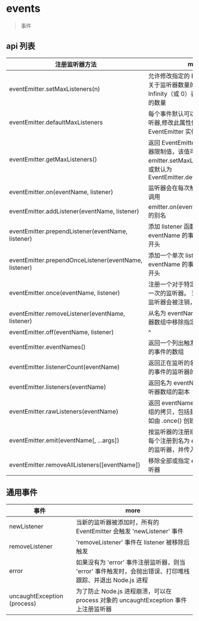 # events

> 事件

## api 列表

| 注册监听器方法                                        | more                                                                                                                            |
| ----------------------------------------------------- | ------------------------------------------------------------------------------------------------------------------------------- |
| eventEmitter.setMaxListeners(n)                       | 允许修改指定的 EventEmitter 实例关于监听器数量的限制。 值设为 Infinity（或 0）表明不限制监听器的数量                            |
| eventEmitter.defaultMaxListeners                      | 每个事件默认可以注册最多 10 个监听器,修改此属性修改所有 EventEmitter 实例监听器的限制                                           |
| eventEmitter.getMaxListeners()                        | 返回 EventEmitter 当前的最大监听器限制值，该值可以通过 emitter.setMaxListeners(n) 设置或默认为 EventEmitter.defaultMaxListeners |
| eventEmitter.on(eventName, listener)                  | 监听器会在每次触发命名事件时被调用                                                                                              |
| eventEmitter.addListener(eventName, listener)         | emitter.on(eventName, listener) 的别名                                                                                          |
| eventEmitter.prependListener(eventName, listener)     | 添加 listener 函数到名为 eventName 的事件的监听器数组的开头                                                                     |
| eventEmitter.prependOnceListener(eventName, listener) | 添加一个单次 listener 函数到名为 eventName 的事件的监听器数组的开头                                                             |
| eventEmitter.once(eventName, listener)                | 注册一个对于特定事件最多被调用一次的监听器。 当事件被触发时，监听器会被注销，然后再调用                                         |
| eventEmitter.removeListener(eventName, listener)      | 从名为 eventName 的事件的监听器数组中移除指定的 listener                                                                        |
| eventEmitter.off(eventName, listener)                 | ^                                                                                                                               |
| eventEmitter.eventNames()                             | 返回一个列出触发器已注册监听器的事件的数组                                                                                      |
| eventEmitter.listenerCount(eventName)                 | 返回正在监听的名为 eventName 的事件的监听器的数量                                                                               |
| eventEmitter.listeners(eventName)                     | 返回名为 eventName 的事件的监听器数组的副本                                                                                     |
| eventEmitter.rawListeners(eventName)                  | 返回 eventName 事件的监听器数组的拷贝，包括封装的监听器（例如由 .once() 创建的）                                                |
| eventEmitter.emit(eventName[, ...args])               | 按监听器的注册顺序，同步地调用每个注册到名为 eventName 事件的监听器，并传入提供的参数                                           |
| eventEmitter.removeAllListeners([eventName])          | 移除全部或指定 eventName 的监听器                                                                                               |

## 通用事件

| 事件                        | more                                                                                                      |
| --------------------------- | --------------------------------------------------------------------------------------------------------- |
| newListener                 | 当新的监听器被添加时，所有的 EventEmitter 会触发 'newListener' 事件                                       |
| removeListener              | 'removeListener' 事件在 listener 被移除后触发                                                             |
| error                       | 如果没有为 'error' 事件注册监听器，则当 'error' 事件触发时，会抛出错误、打印堆栈跟踪、并退出 Node.js 进程 |
| uncaughtException (process) | 为了防止 Node.js 进程崩溃，可以在 process 对象的 uncaughtException 事件上注册监听器                       |

